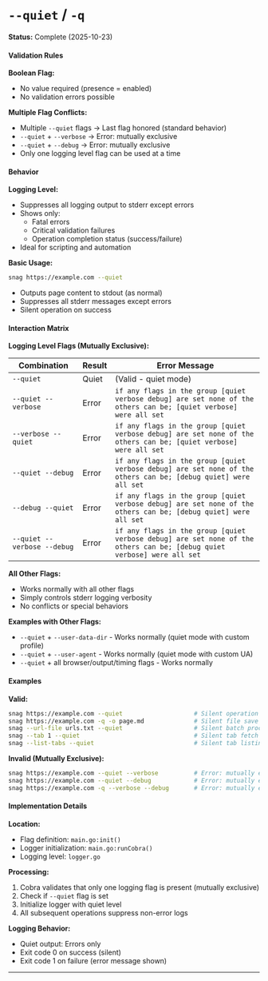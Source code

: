 # `--quiet` / `-q`

**Status:** Complete (2025-10-23)

#### Validation Rules

**Boolean Flag:**

- No value required (presence = enabled)
- No validation errors possible

**Multiple Flag Conflicts:**

- Multiple `--quiet` flags → Last flag honored (standard behavior)
- `--quiet` + `--verbose` → Error: mutually exclusive
- `--quiet` + `--debug` → Error: mutually exclusive
- Only one logging level flag can be used at a time

#### Behavior

**Logging Level:**

- Suppresses all logging output to stderr except errors
- Shows only:
  - Fatal errors
  - Critical validation failures
  - Operation completion status (success/failure)
- Ideal for scripting and automation

**Basic Usage:**

```bash
snag https://example.com --quiet
```

- Outputs page content to stdout (as normal)
- Suppresses all stderr messages except errors
- Silent operation on success

#### Interaction Matrix

**Logging Level Flags (Mutually Exclusive):**

| Combination                 | Result          | Error Message                                                             |
| --------------------------- | --------------- | ------------------------------------------------------------------------- |
| `--quiet`                   | Quiet           | (Valid - quiet mode)                                                      |
| `--quiet --verbose`         | Error           | `if any flags in the group [quiet verbose debug] are set none of the others can be; [quiet verbose] were all set` |
| `--verbose --quiet`         | Error           | `if any flags in the group [quiet verbose debug] are set none of the others can be; [quiet verbose] were all set` |
| `--quiet --debug`           | Error           | `if any flags in the group [quiet verbose debug] are set none of the others can be; [debug quiet] were all set` |
| `--debug --quiet`           | Error           | `if any flags in the group [quiet verbose debug] are set none of the others can be; [debug quiet] were all set` |
| `--quiet --verbose --debug` | Error           | `if any flags in the group [quiet verbose debug] are set none of the others can be; [debug quiet verbose] were all set` |

**All Other Flags:**

- Works normally with all other flags
- Simply controls stderr logging verbosity
- No conflicts or special behaviors

**Examples with Other Flags:**

- `--quiet` + `--user-data-dir` - Works normally (quiet mode with custom profile)
- `--quiet` + `--user-agent` - Works normally (quiet mode with custom UA)
- `--quiet` + all browser/output/timing flags - Works normally

#### Examples

**Valid:**

```bash
snag https://example.com --quiet                    # Silent operation
snag https://example.com -q -o page.md              # Silent file save
snag --url-file urls.txt --quiet                    # Silent batch processing
snag --tab 1 --quiet                                # Silent tab fetch
snag --list-tabs --quiet                            # Silent tab listing (shows tabs only)
```

**Invalid (Mutually Exclusive):**

```bash
snag https://example.com --quiet --verbose          # Error: mutually exclusive
snag https://example.com --quiet --debug            # Error: mutually exclusive
snag https://example.com -q --verbose --debug       # Error: mutually exclusive
```

#### Implementation Details

**Location:**

- Flag definition: `main.go:init()`
- Logger initialization: `main.go:runCobra()`
- Logging level: `logger.go`

**Processing:**

1. Cobra validates that only one logging flag is present (mutually exclusive)
2. Check if `--quiet` flag is set
3. Initialize logger with quiet level
4. All subsequent operations suppress non-error logs

**Logging Behavior:**

- Quiet output: Errors only
- Exit code 0 on success (silent)
- Exit code 1 on failure (error message shown)

---
